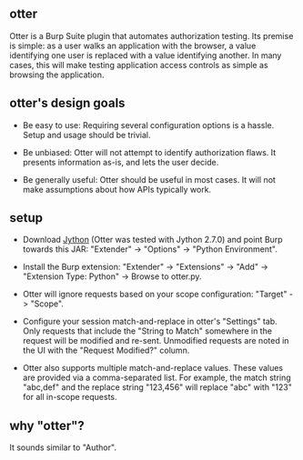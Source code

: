 ## otter

Otter is a Burp Suite plugin that automates authorization testing. Its premise
is simple: as a user walks an application with the browser, a value identifying
one user is replaced with a value identifying another. In many cases, this will
make testing application access controls as simple as browsing the application.

## otter's design goals

* Be easy to use: Requiring several configuration options is a hassle. Setup
  and usage should be trivial.

* Be unbiased: Otter will not attempt to identify authorization flaws. It
  presents information as-is, and lets the user decide.

* Be generally useful: Otter should be useful in most cases. It will not make
  assumptions about how APIs typically work.

## setup 

* Download [Jython](http://www.jython.org/downloads.html) (Otter was tested
  with Jython 2.7.0) and point Burp towards this JAR: "Extender" -> "Options"
  -> "Python Environment".

* Install the Burp extension: "Extender" -> "Extensions" -> "Add" -> "Extension
  Type: Python" -> Browse to otter.py.

* Otter will ignore requests based on your scope configuration: "Target" ->
  "Scope".

* Configure your session match-and-replace in otter's "Settings" tab. Only
  requests that include the "String to Match" somewhere in the request will be
  modified and re-sent. Unmodified requests are noted in the UI with the
  "Request Modified?" column.

* Otter also supports multiple match-and-replace values. These values are
  provided via a comma-separated list. For example, the match string "abc,def"
  and the replace string "123,456" will replace "abc" with "123" for all
  in-scope requests.

## why "otter"?

It sounds similar to "Author".

